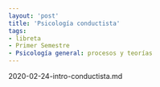```yaml
---
layout: 'post'
title: 'Psicología conductista'
tags:
- libreta
- Primer Semestre
- Psicología general: procesos y teorías
---
```


2020-02-24-intro-conductista.md
